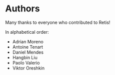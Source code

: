 # Authors

Many thanks to everyone who contributed to Retis!

In alphabetical order:
- Adrian Moreno
- Antoine Tenart
- Daniel Mendes
- Hangbin Liu
- Paolo Valerio
- Viktor Oreshkin
